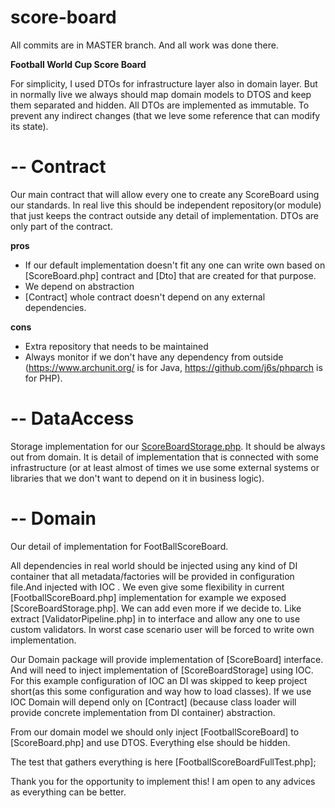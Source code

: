 # score-board

All commits are in MASTER branch. And all work was done there.

**Football World Cup Score Board**

For simplicity, I used DTOs for infrastructure layer also in domain layer. But in normally live we always should map
domain models to DTOS and keep them separated and hidden. All DTOs are implemented as immutable. To prevent any
indirect changes (that we leve some reference that can modify its state).

# -- Contract

Our main contract that will allow every one to create any ScoreBoard using our standards. In real live this
should be independent repository(or module) that just keeps the contract outside any detail of implementation.
DTOs are only part of the contract.

**pros**

- If our default implementation doesn't fit any one can write own based on [ScoreBoard.php] contract and [Dto] that are
  created for that purpose. 
- We depend on abstraction
- [Contract] whole contract doesn't depend on any external dependencies.

**cons**
- Extra repository that needs to be maintained
- Always monitor if we don't have any dependency from outside (https://www.archunit.org/ is for Java, https://github.com/j6s/phparch is for PHP).


# -- DataAccess

Storage implementation for our [ScoreBoardStorage.php]([InMemoryStorage.php]). It should be always out from domain. It is detail of
implementation that is connected with some infrastructure (or at least almost of times we use some external systems or
libraries that we don't want to depend on it in business logic).

# -- Domain
Our detail of implementation for FootBallScoreBoard.

All dependencies in real world should be injected using any kind of DI container that all
metadata/factories will be provided in configuration file.And injected with IOC .
We even give some flexibility in current [FootballScoreBoard.php] implementation for example we exposed [ScoreBoardStorage.php]. 
We can add even more if we decide to. Like extract [ValidatorPipeline.php] in to interface and allow any one to use custom validators.
In worst case scenario user will be forced to write own implementation.

Our Domain package will provide implementation of [ScoreBoard] interface.
And will need to inject implementation of [ScoreBoardStorage] using IOC. For this example configuration of IOC an DI was
skipped to keep project short(as this some configuration and way how to load classes). If we use IOC Domain will depend only on [Contract] 
(because class loader will provide concrete implementation from DI container) abstraction.

From our domain model we should only inject [FootballScoreBoard] to [ScoreBoard.php] and use DTOS. Everything else should be hidden.

The test that gathers everything is here [FootballScoreBoardFullTest.php]; 

Thank you for the opportunity to implement this! 
I am open to any advices as everything can be better.








